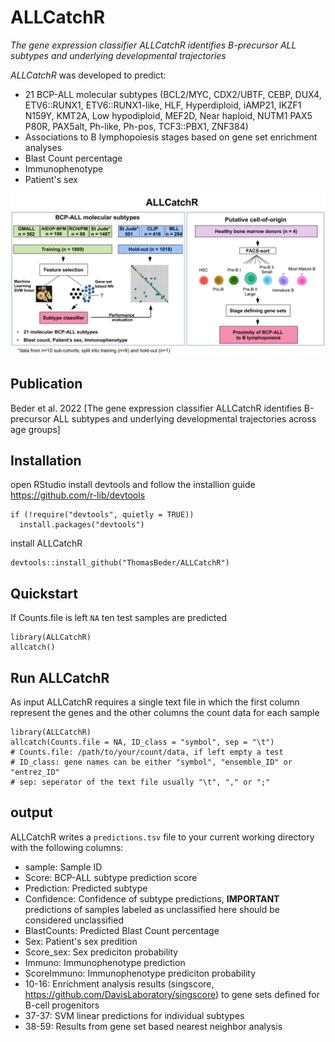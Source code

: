 # ALLCatchR

_The gene expression classifier ALLCatchR identifies B-precursor ALL subtypes and underlying developmental trajectories_

_ALLCatchR_ was developed to predict:
- 21 BCP-ALL molecular subtypes (BCL2/MYC, CDX2/UBTF, CEBP, DUX4, ETV6::RUNX1, ETV6::RUNX1-like, HLF, Hyperdiploid, iAMP21, IKZF1 N159Y, KMT2A, Low hypodiploid, MEF2D, Near haploid, NUTM1 PAX5 P80R, PAX5alt, Ph-like, Ph-pos, TCF3::PBX1, ZNF384)
- Associations to B lymphopoiesis stages based on gene set enrichment analyses 
- Blast Count percentage
- Immunophenotype
- Patient's sex

![image](ALLCatchR_workflow.png)

## Publication
Beder et al. 2022 [The gene expression classifier ALLCatchR identifies B-precursor ALL subtypes and underlying developmental trajectories across age groups]

## Installation
open RStudio
install devtools and follow the installion guide https://github.com/r-lib/devtools
```
if (!require("devtools", quietly = TRUE))
  install.packages("devtools")
```
install ALLCatchR 
```
devtools::install_github("ThomasBeder/ALLCatchR")
```

## Quickstart
If Counts.file is left ```NA``` ten test samples are predicted
```
library(ALLCatchR)
allcatch()
```

## Run ALLCatchR
As input ALLCatchR requires a single text file in which the first column represent the genes and the other columns the count data for each sample
```
library(ALLCatchR)
allcatch(Counts.file = NA, ID_class = "symbol", sep = "\t")
# Counts.file: /path/to/your/count/data, if left empty a test
# ID_class: gene names can be either "symbol", "ensemble_ID" or	"entrez_ID"
# sep: seperator of the text file usually "\t", "," or ";"
```

## output
ALLCatchR writes a ```predictions.tsv``` file to your current working directory with the following columns:
- sample: Sample ID
- Score: BCP-ALL subtype prediction score
- Prediction: Predicted subtype
- Confidence: Confidence of subtype predictions, **IMPORTANT** predictions of samples labeled as unclassified here should be considered unclassified
- BlastCounts: Predicted Blast Count percentage
- Sex: Patient's sex predition
- Score_sex: Sex prediciton probability
- Immuno: Immunophenotype prediction
- ScoreImmuno: Immunophenotype prediciton probability
- 10-16: Enrichment analysis results (singscore, https://github.com/DavisLaboratory/singscore) to gene sets defined for B-cell progenitors
- 37-37: SVM linear predictions for individual subtypes
- 38-59: Results from gene set based nearest neighbor analysis
